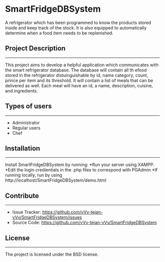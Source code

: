 # SmartFridgeDBSystem

A refrigerator which has been programmed to know the products stored inside and keep track of the stock. 
It is also equipped to automatically determine when a food item needs to be replenished.

## Project Description
-----------------------
This project aims to develop a helpful application which communicates with the smart refrigerator database.
The database will contain all th efood stored in the refrigerator distuinguishable by id, name category, 
count, prince per item and its threshold. It will contain a list of meals that can be delivered as well.
Each meal will have an id, a name, description, cuisine, and ingredients.

## Types of users
-----------------
- Administrator
- Regular users
- Chef

## Installation
---------------

Install SmartFridgeDBSystem by running:
*Run your server using XAMPP.
*Edit the login credientials in the .php files to correspond with PGAdmin
*If running locally, run by using http://localhost/SmartFridgeDBSystem/demo.html

## Contribute
-------------

- Issue Tracker: https://github.com/vVv-tejan-vVv/SmartFridgeDBSystem/issues
- Source Code: https://github.com/vVv-tejan-vVv/SmartFridgeDBSystem


## License
----------

The project is licensed under the BSD license.

